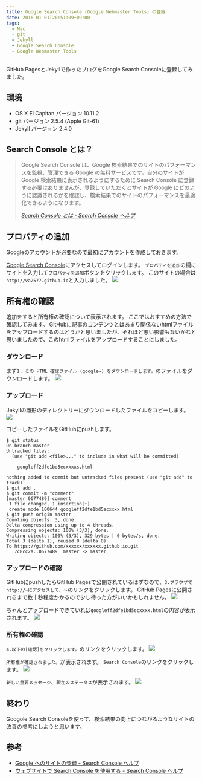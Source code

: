 ```yaml
---
title: Google Search Console (Google Webmaster Tools) の登録
date: 2016-01-01T20:51:09+09:00
tags:
  - Mac
  - git
  - Jekyll
  - Google Search Console
  - Google Webmaster Tools
---
```


GitHub PagesとJekyllで作ったブログをGoogle Search Consoleに登録してみました。

<!-- more -->

## 環境

* OS X El Capitan バージョン 10.11.2
* git バージョン 2.5.4 (Apple Git-61)
* Jekyll バージョン 2.4.0

## Search Console とは？

> Google Search Console は、Google 検索結果でのサイトのパフォーマンスを監視、管理できる Google の無料サービスです。自分のサイトが Google 検索結果に表示されるようにするために Search Console に登録する必要はありませんが、登録していただくとサイトが Google にどのように認識されるかを確認し、検索結果でのサイトのパフォーマンスを最適化できるようになります。
>
> <cite>[Search Console とは - Search Console ヘルプ](https://support.google.com/webmasters/answer/4559176?hl=ja)</cite>

## プロパティの追加

Googleのアカウントが必要なので最初にアカウントを作成しておきます。

[Google Search Console](https://www.google.com/webmasters/tools/?hl=ja)にアクセスしてログインします。
`プロパティを追加`の欄にサイトを入力して`プロパティを追加`ボタンをクリックします。
このサイトの場合は`http://va2577.github.io`と入力しました。
![](/img/6-01.png)

## 所有権の確認

追加をすると所有権の確認について表示されます。
ここではおすすめの方法で確認してみます。
GitHubに記事のコンテンツとはあまり関係ないhtmlファイルをアップロードするのはどうかと思いましたが、それほど悪い影響もないかなと思いましたので、このhtmlファイルをアップロードすることにしました。

### ダウンロード

まず`1. この HTML 確認ファイル (google~) をダウンロードします。`のファイルをダウンロードします。
![](/img/6-02.png)

### アップロード

Jekyllの雛形のディレクトリーにダウンロードしたファイルをコピーします。
![](/img/6-03.png)

コピーしたファイルをGitHubにpushします。

```
$ git status
On branch master
Untracked files:
  (use "git add <file>..." to include in what will be committed)

	googleff2dfe1bd5ecxxxxs.html

nothing added to commit but untracked files present (use "git add" to track)
$ git add .
$ git commit -m "comment"
[master 0677489] comment
 1 file changed, 1 insertion(+)
 create mode 100644 googleff2dfe1bd5ecxxxx.html
$ git push origin master
Counting objects: 3, done.
Delta compression using up to 4 threads.
Compressing objects: 100% (3/3), done.
Writing objects: 100% (3/3), 329 bytes | 0 bytes/s, done.
Total 3 (delta 1), reused 0 (delta 0)
To https://github.com/xxxxxx/xxxxxx.github.io.git
   7c8cc2a..0677489  master -> master
```

### アップロードの確認

GitHubにpushしたらGitHub Pagesで公開されているはずなので、`3.ブラウザでhttp://~にアクセスして、〜`のリンクをクリックします。
GitHub Pagesに公開されるまで数十秒程度かかるので少し待った方がいいかもしれません。
![](/img/6-02.png)

ちゃんとアップロードできていれば`googleff2dfe1bd5ecxxxx.html`の内容が表示されます。
![](/img/6-04.png)

### 所有権の確認

`4.以下の[確認]をクリックします。`のリンクをクリックします。
![](/img/6-02.png)

`所有権が確認されました。`が表示されます。
`Search Console`のリンクをクリックします。
![](/img/6-05.png)

`新しい重要メッセージ`、`現在のステータス`が表示されます。
![](/img/6-06.png)

## 終わり

Googole Search Consoleを使って、検索結果の向上につながるようなサイトの改善の参考にしようと思います。

## 参考

* [Google へのサイトの登録 - Search Console ヘルプ](https://support.google.com/webmasters/answer/34397?hl=ja&ref_topic=3309469)
* [ウェブサイトで Search Console を使用する - Search Console ヘルプ](https://support.google.com/webmasters/answer/6258314?hl=ja&ref_topic=3309469)
